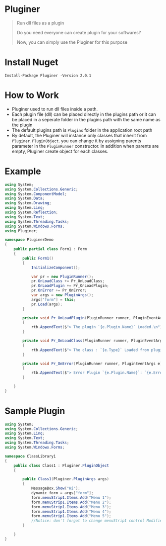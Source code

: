# Pluginer
> Run dll files as a plugin
>
> Do you need everyone can create plugin for your softwares?
>
> Now, you can simply use the Pluginer for this purpose

# Install Nuget
`Install-Package Pluginer -Version 2.0.1`

# How to Work
* Pluginer used to run dll files inside a path.
* Each plugin file (dll) can be placed directly in the plugins path or it can be placed in a seperate folder in the plugins path with the same name as the plugin
* The default plugins path is `Plugins` folder in the application root path
* By default, the Pluginer will instance only classes that inherit from `Pluginer.PluginObject`. you can change it by assigning parents parameter in the `PluginRunner` constructor. in addition when parents are empty, Pluginer create object for each classes.

# Example
```csharp
using System;
using System.Collections.Generic;
using System.ComponentModel;
using System.Data;
using System.Drawing;
using System.Linq;
using System.Reflection;
using System.Text;
using System.Threading.Tasks;
using System.Windows.Forms;
using Pluginer;

namespace PluginerDemo
{
    public partial class Form1 : Form
    {
        public Form1()
        {
            InitializeComponent();

            var pr = new PluginRunner();
            pr.OnLoadClass += Pr_OnLoadClass;
            pr.OnLoadPlugin += Pr_OnLoadPlugin;
            pr.OnError += Pr_OnError;
            var args = new PluginArgs();
            args["form"] = this;
            pr.Load(args);
        }

        private void Pr_OnLoadPlugin(PluginRunner runner, PluginEventArgs e)
        {
            rtb.AppendText($"> The plugin `{e.Plugin.Name}` Loaded.\n");
        }

        private void Pr_OnLoadClass(PluginRunner runner, PluginEventArgs e)
        {
            rtb.AppendText($"> The class : `{e.Type}` Loaded from plugin `{e.Plugin.Name}`\n");
        }

        private void Pr_OnError(PluginRunner runner, PluginEventArgs e)
        {
            rtb.AppendText($"> Error Plugin `{e.Plugin.Name}`: `{e.Error.Message}`\n");
        }

    }
}

```
# Sample Plugin
```csharp
using System;
using System.Collections.Generic;
using System.Linq;
using System.Text;
using System.Threading.Tasks;
using System.Windows.Forms;

namespace ClassLibrary1
{
    public class Class1 : Pluginer.PluginObject
    {

        public Class1(Pluginer.PluginArgs args)
        {
            MessageBox.Show("Hi");
            dynamic form = args["form"];
            form.menuStrip1.Items.Add("Menu 1");
            form.menuStrip1.Items.Add("Menu 2");
            form.menuStrip1.Items.Add("Menu 3");
            form.menuStrip1.Items.Add("Menu 4");
            form.menuStrip1.Items.Add("Menu 5");
            //Notice: don't forgot to change menuStrip1 control Modifiers to public
        }

    }
}

```


